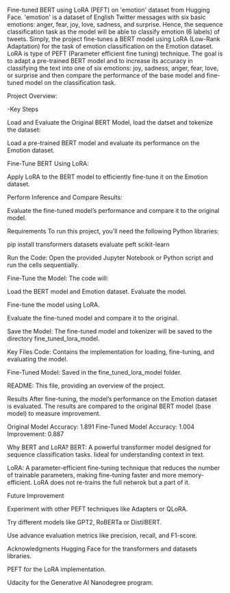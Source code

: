 Fine-tuned BERT using LoRA (PEFT) on 'emotion' dataset from Hugging Face. 'emotion' is a dataset of English Twitter messages with six basic emotions: anger, fear, joy, love, sadness, and surprise.
Hence, the sequence classification task as the model will be able to classify emotion (6 labels) of tweets.
Simply, the project fine-tunes a BERT model using LoRA (Low-Rank Adaptation) for the task of emotion classification on the Emotion dataset. 
LoRA is type of PEFT (Parameter efficient fine tuning) technique. 
The goal is to adapt a pre-trained BERT model and to increase its accuracy in classifying the text into one of six emotions: joy, sadness, anger, fear, love, or surprise and then compare the performance of the base model and fine-tuned model on the classification task.

Project Overview:

-Key Steps

Load and Evaluate the Original BERT Model, load the datset and tokenize the dataset:

Load a pre-trained BERT model and evaluate its performance on the Emotion dataset.

Fine-Tune BERT Using LoRA:

Apply LoRA to the BERT model to efficiently fine-tune it on the Emotion dataset.

Perform Inference and Compare Results:

Evaluate the fine-tuned model’s performance and compare it to the original model.

Requirements
To run this project, you’ll need the following Python libraries:

pip install transformers datasets evaluate peft scikit-learn

Run the Code:
Open the provided Jupyter Notebook or Python script and run the cells sequentially.

Fine-Tune the Model:
The code will:

Load the BERT model and Emotion dataset. Evaluate the model.

Fine-tune the model using LoRA.

Evaluate the fine-tuned model and compare it to the original.

Save the Model:
The fine-tuned model and tokenizer will be saved to the directory fine_tuned_lora_model.

Key Files
Code: Contains the implementation for loading, fine-tuning, and evaluating the model.

Fine-Tuned Model: Saved in the fine_tuned_lora_model folder.

README: This file, providing an overview of the project.



Results
After fine-tuning, the model’s performance on the Emotion dataset is evaluated. The results are compared to the original BERT model (base model) to measure improvement.


Original Model Accuracy: 1.891 
Fine-Tuned Model Accuracy: 1.004
Improvement: 0.887



Why BERT and LoRA?
BERT: A powerful transformer model designed for sequence classification tasks. Iideal for understanding context in text.

LoRA: A parameter-efficient fine-tuning technique that reduces the number of trainable parameters, making fine-tuning faster and more memory-efficient. LoRA does not re-trains the full netwrok but a part of it.


Future Improvement

Experiment with other PEFT techniques like Adapters or QLoRA.

Try different models like GPT2, RoBERTa or DistilBERT.

Use advance evaluation metrics like precision, recall, and F1-score.


Acknowledgments
Hugging Face for the transformers and datasets libraries.

PEFT for the LoRA implementation.

Udacity for the Generative AI Nanodegree program.



